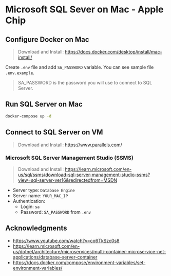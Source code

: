 # Microsoft SQL Sever on Mac - Apple Chip

## Configure Docker on Mac

> Download and Install: https://docs.docker.com/desktop/install/mac-install/

Create `.env` file and add `SA_PASSWORD` variable. You can see sample file `.env.example`.

> SA_PASSWORD is the password you will use to connect to SQL Server.

## Run SQL Server on Mac

```bash
docker-compose up -d
```

## Connect to SQL Server on VM

> Download and Install: https://www.parallels.com/

### Microsoft SQL Server Management Studio (SSMS)

> Download and Install: https://learn.microsoft.com/en-us/sql/ssms/download-sql-server-management-studio-ssms?view=sql-server-ver16&redirectedfrom=MSDN

- Server type: `Database Engine`
- Server name: `YOUR_MAC_IP`
- Authentication:
  - Login: `sa`
  - Password: `SA_PASSWORD` from `.env`

## Acknowledgments
- https://www.youtube.com/watch?v=co6TkSzc0s8
- https://learn.microsoft.com/en-us/dotnet/architecture/microservices/multi-container-microservice-net-applications/database-server-container
- https://docs.docker.com/compose/environment-variables/set-environment-variables/